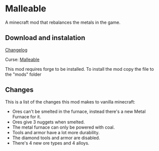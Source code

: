 # Malleable

A minecraft mod that rebalances the metals in the game.

## Download and instalation

[Changelog](https://github.com/hea3ven/Malleable/blob/master/CHANGELOG)

Curse: [Malleable](http://mods.curse.com/mc-mods/minecraft/245979-malleable)

This mod requires forge to be installed.
To install the mod copy the file to the "mods" folder

## Changes

This is a list of the changes this mod makes to vanilla minecraft:

 * Ores can't be smelted in the furnace, instead there's a new Metal Furnace for it.
 * Ores give 3 nuggets when smelted.
 * The metal furnace can only be powered with coal.
 * Tools and armor have a lot more durability.
 * The diamond tools and armor are disabled.
 * There's 4 new ore types and 4 alloys.
